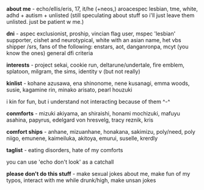 **about me** - echo/ellis/eris, 17, it/he (+neos,) aroacespec lesbian, tme, white, adhd + autism + unlisted (still speculating about stuff so i'll just leave them unlisted. just be
patient w me.)

**dni** - aspec exclusionist, proship, vincian flag user, mspec 'lesbian' supporter, cishet and neurotypical, white with an asian name, het vbs shipper /srs, fans of the following: 
enstars, aot, danganronpa, mcyt (you know the ones)
general dfi criteria

**interests** - project sekai, cookie run, deltarune/undertale, fire emblem, splatoon, milgram, the sims, identity v (but not really)

**kinlist** - kohane azusawa, ena shinonome, nene kusanagi, emma woods, susie, kagamine rin, minako arisato, pearl houzuki

i kin for fun, but i understand not interacting because of them ^-^

**conmforts** - mizuki akiyama, an shiraishi, honami mochizuki, mafuyu asahina, papyrus, edelgard von hresvelg, tracy reznik, kris

**comfort ships** - anhane, mizuanhane, honakana, sakimizu, poly/need, poly niigo, emunene, kaimeiluka, akitoya, emurui, suselle, krerdly

**taglist** - eating disorders, hate of my comforts

you can use 'echo don't look' as a catchall

**please don't do this stuff** - make sexual jokes about me, make fun of my typos, interact with me while drunk/high, make unsan jokes
